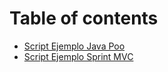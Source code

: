 # Table of contents

* [Script Ejemplo Java Poo](README.md)
* [Script Ejemplo Sprint MVC](script-ejemplo-sprint-mvc.md)
